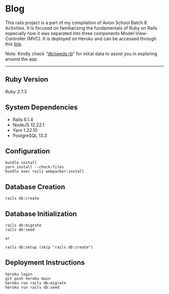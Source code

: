 <!-- # README

This README would normally document whatever steps are necessary to get the
application up and running.

Things you may want to cover:

* Ruby version

* System dependencies

* Configuration

* Database creation

* Database initialization

* How to run the test suite

* Services (job queues, cache servers, search engines, etc.)

* Deployment instructions

* ... -->

# Blog

This rails project is a part of my compilation of Avion School Batch 8 Activities. It is focused on familiarizing the fundamentals of Ruby on Rails especially how it was separated into three components Model-View-Controller (MVC). It is deployed on Heroku and can be accessed through this [link](https://patricklsamson-blog.herokuapp.com/).

Note: Kindly check "[db/seeds.rb](https://github.com/patricklsamson/blog/blob/main/db/seeds.rb)" for initial data to assist you in exploring around the app.

---

## Ruby Version

Ruby 2.7.3

## System Dependencies

- Rails 6.1.4
- NodeJS 12.22.1
- Yarn 1.22.10
- PostgreSQL 13.3

## Configuration

```shell
bundle install
yarn install --check-files
bundle exec rails webpacker:install
```

## Database Creation

```shell
rails db:create
```

## Database Initialization

```shell
rails db:migrate
rails db:seed

or

rails db:setup (skip "rails db:create")
```

## Deployment Instructions

```shell
heroku login
git push heroku main
heroku run rails db:migrate
heroku run rails db:seed
```
